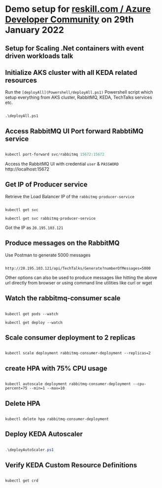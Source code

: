 # Demo setup for [reskill.com / Azure Developer Community](https://reskilll.com/event/autoscalecontainers) on 29th January 2022

## Setup for Scaling .Net containers with event driven workloads talk
## Initialize AKS cluster with all KEDA related resources

Run the `[deployAll](Powershell/deployAll.ps1)` Powershell script which setup everything from AKS cluster, RabbitMQ, KEDA, TechTalks services etc.

```code

.\deployAll.ps1

```

## Access RabbitMQ UI Port forward RabbtiMQ service

```powershell

kubectl port-forward svc/rabbitmq 15672:15672

```

Access the RabbitMQ UI with credential `user` & `PASSWORD`
http://localhost:15672

## Get IP of Producer service

Retrieve the Load Balancer IP of the `rabbitmq-producer-service`

```code

kubectl get svc

kubectl get svc rabbitmq-producer-service

```

Got the IP as `20.195.103.121`

## Produce messages on the RabbitMQ

Use Postman to generate 5000 messages

```

http://20.195.103.121/api/TechTalks/Generate?numberOfMessages=5000

```

Other options can also be used to produce messages like hitting the above url directly from browser or using command line utilities like curl or wget 

## Watch the rabbitmq-consumer scale

```code

kubectl get pods --watch

kubectl get deploy --watch

```

## Scale consumer deployment to 2 replicas

```

kubectl scale deployment rabbitmq-consumer-deployment --replicas=2

```

## create HPA with 75% CPU usage

```code

kubectl autoscale deployment rabbitmq-consumer-deployment --cpu-percent=75 --min=1 --max=10

```

## Delete HPA

```

kubectl delete hpa rabbitmq-consumer-deployment

```

## Deploy KEDA Autoscaler

```powershell

.\deployAutoScaler.ps1

```

## Verify KEDA Custom Resource Definitions

```powershell

kubectl get crd

```